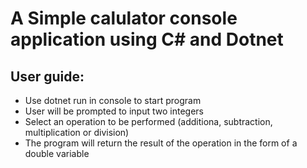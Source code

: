 # A Simple calulator console application using C# and Dotnet


## User guide:
  - Use dotnet run in console to start program
  - User will be prompted to input two integers
  - Select an operation to be performed (additiona, subtraction, multiplication or division)
  - The program will return the result of the operation in the form of a double variable
  
